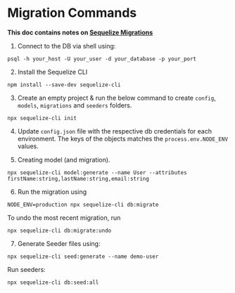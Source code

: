 # Migration Commands

**This doc contains notes on [Sequelize Migrations](https://sequelize.org/docs/v6/other-topics/migrations/)**

1. Connect to the DB via shell using:
```
psql -h your_host -U your_user -d your_database -p your_port
```

2. Install the Sequelize CLI
```
npm install --save-dev sequelize-cli
```

3. Create an empty project & run the below command to create `config`, `models`, `migrations` and `seeders` folders.
```
npx sequelize-cli init
```

4. Update `config.json` file with the respective db credentials for each environment. The keys of the objects matches the `process.env.NODE_ENV` values.

5. Creating model (and migration).
```
npx sequelize-cli model:generate --name User --attributes firstName:string,lastName:string,email:string
```

6. Run the migration using
```
NODE_ENV=production npx sequelize-cli db:migrate
```

To undo the most recent migration, run
```
npx sequelize-cli db:migrate:undo
```

7. Generate Seeder files using:
```
npx sequelize-cli seed:generate --name demo-user
```
Run seeders:
```
npx sequelize-cli db:seed:all
```